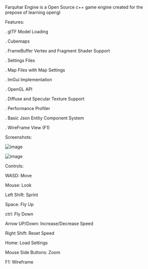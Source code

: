 Farquhar Engine is a Open Source c++ game engine created for the prepose of learning opengl

Features:

. glTF Model Loading

. Cubemaps

. FrameBuffer Vertex and Fragment Shader Support

. Settings Files

. Map Files with Map Settings

. ImGui Implementation

. OpenGL API

. Diffuse and Specular Texture Support

. Performance Profiler 

. Basic Json Entity Component System

. WireFrame View (F1)

Screenshots:

![image](https://github.com/user-attachments/assets/4f785c12-f6bf-456c-bc49-c00d743fe079)

![image](https://github.com/user-attachments/assets/b9ca279e-19a7-4f49-ae67-771ba146d92e)


Controls:

WASD: Move

Mouse: Look

Left Shift: Sprint

Space: Fly Up

ctrl: Fly Down

Arrow UP/Down: Increase/Decrease Speed

Right Shift: Reset Speed

Home: Load Settings

Mouse Side Buttons: Zoom 

F1: Wireframe
